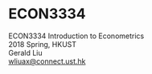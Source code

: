 # ECON3334

ECON3334	Introduction to Econometrics  
2018 Spring, HKUST  
Gerald Liu  
[wliuax@connect.ust.hk](mailto:wliuax@connect.ust.hk)

